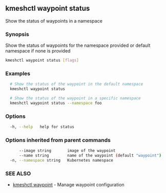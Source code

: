 ## kmeshctl waypoint status

Show the status of waypoints in a namespace

### Synopsis

Show the status of waypoints for the namespace provided or default namespace if none is provided

```bash
kmeshctl waypoint status [flags]
```

### Examples

```bash
  # Show the status of the waypoint in the default namespace
  kmeshctl waypoint status

  # Show the status of the waypoint in a specific namespace
  kmeshctl waypoint status --namespace foo
```

### Options

```bash
  -h, --help   help for status
```

### Options inherited from parent commands

```bash
      --image string       image of the waypoint
      --name string        name of the waypoint (default "waypoint")
  -n, --namespace string   Kubernetes namespace
```

### SEE ALSO

* [kmeshctl waypoint](kmeshctl_waypoint.md)	 - Manage waypoint configuration

